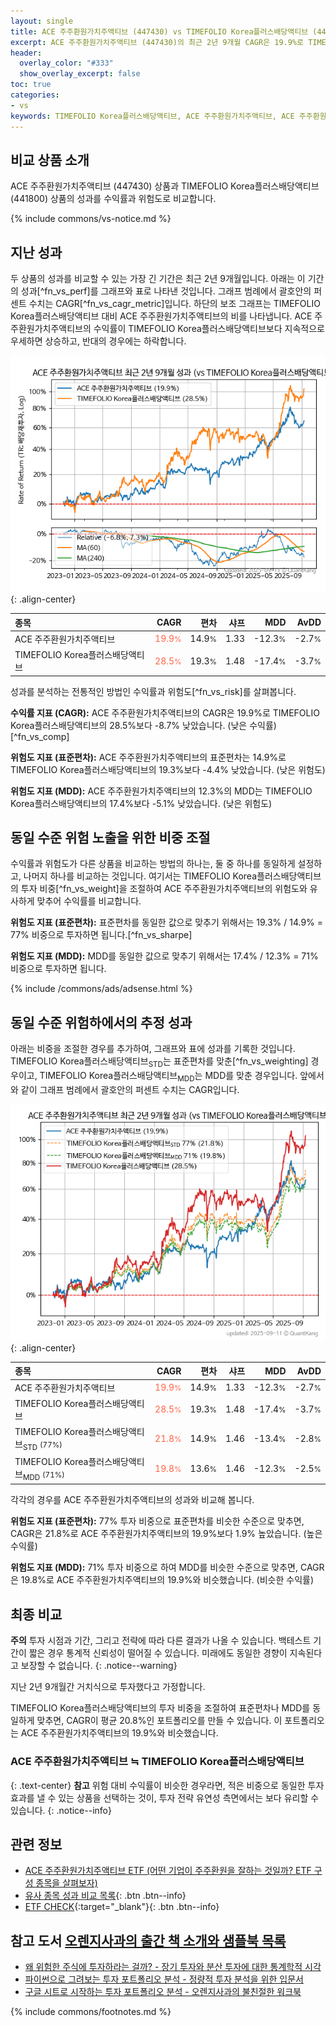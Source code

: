 ```yaml
---
layout: single
title: ACE 주주환원가치주액티브 (447430) vs TIMEFOLIO Korea플러스배당액티브 (441800)
excerpt: ACE 주주환원가치주액티브 (447430)의 최근 2년 9개월 CAGR은 19.9%로 TIMEFOLIO Korea플러스배당액티브 (441800)의 28.5%보다 -8.7% 낮았습니다.
header:
  overlay_color: "#333"
  show_overlay_excerpt: false
toc: true
categories:
- vs
keywords: TIMEFOLIO Korea플러스배당액티브, ACE 주주환원가치주액티브, ACE 주주환원가치주액티브 TIMEFOLIO Korea플러스배당액티브 비교, 447430, 441800, 447430 447430 비교
---
```


## 비교 상품 소개


ACE 주주환원가치주액티브 (447430) 상품과 TIMEFOLIO Korea플러스배당액티브 (441800) 상품의 성과를 수익률과 위험도로 비교합니다.





{% include commons/vs-notice.md %}

## 지난 성과

두 상품의 성과를 비교할 수 있는 가장 긴 기간은 최근 2년 9개월입니다. 아래는 이 기간의 성과[^fn_vs_perf]를 그래프와 표로 나타낸 것입니다.
그래프 범례에서 괄호안의 퍼센트 수치는 CAGR[^fn_vs_cagr_metric]입니다.
하단의 보조 그래프는 TIMEFOLIO Korea플러스배당액티브 대비 ACE 주주환원가치주액티브의 비를 나타냅니다.
ACE 주주환원가치주액티브의 수익률이 TIMEFOLIO Korea플러스배당액티브보다 지속적으로 우세하면 상승하고, 반대의 경우에는 하락합니다.

![ACE 주주환원가치주액티브](/vs/images/447430-vs-441800_dual.png){: .align-center}

| **종목** | **CAGR** | **편차** | **샤프** | **MDD** | **AvDD** |
| :------------ | ------: | -----------: | -------: | ------: | -------: |
| ACE 주주환원가치주액티브 | <span style="color: tomato">19.9<small>%</small></span> | 14.9<small>%</small> | 1.33 | -12.3<small>%</small> | -2.7<small>%</small> |
| TIMEFOLIO Korea플러스배당액티브 | <span style="color: tomato">28.5<small>%</small></span> | 19.3<small>%</small> | 1.48 | -17.4<small>%</small> | -3.7<small>%</small> |

<!-- more -->


성과를 분석하는 전통적인 방법인 수익률과 위험도[^fn_vs_risk]를 살펴봅니다.

**수익률 지표 (CAGR):** ACE 주주환원가치주액티브의 CAGR은 19.9%로 TIMEFOLIO Korea플러스배당액티브의 28.5%보다 -8.7% 낮았습니다. (낮은 수익률)[^fn_vs_comp]

**위험도 지표 (표준편차):** ACE 주주환원가치주액티브의 표준편차는 14.9%로 TIMEFOLIO Korea플러스배당액티브의 19.3%보다 -4.4% 낮았습니다. (낮은 위험도)

**위험도 지표 (MDD):** ACE 주주환원가치주액티브의 12.3%의 MDD는 TIMEFOLIO Korea플러스배당액티브의 17.4%보다 -5.1% 낮았습니다. (낮은 위험도)



## 동일 수준 위험 노출을 위한 비중 조절

수익률과 위험도가 다른 상품을 비교하는 방법의 하나는, 둘 중 하나를 동일하게 설정하고, 나머지 하나를 비교하는 것입니다.
여기서는 TIMEFOLIO Korea플러스배당액티브의 투자 비중[^fn_vs_weight]을 조절하여 ACE 주주환원가치주액티브의 위험도와 유사하게 맞추어 수익률를 비교합니다.

**위험도 지표 (표준편차):** 표준편차를 동일한 값으로 맞추기 위해서는 19.3% / 14.9% = 77% 비중으로 투자하면 됩니다.[^fn_vs_sharpe]

**위험도 지표 (MDD):** MDD를 동일한 값으로 맞추기 위해서는 17.4% / 12.3% = 71% 비중으로 투자하면 됩니다.


{% include /commons/ads/adsense.html %}



## 동일 수준 위험하에서의 추정 성과

아래는 비중을 조절한 경우를 추가하여, 그래프와 표에 성과를 기록한 것입니다.
TIMEFOLIO Korea플러스배당액티브<sub>STD</sub>는 표준편차를 맞춘[^fn_vs_weighting] 경우이고, TIMEFOLIO Korea플러스배당액티브<sub>MDD</sub>는 MDD를 맞춘 경우입니다.
앞에서와 같이 그래프 범례에서 괄호안의 퍼센트 수치는 CAGR입니다.


![ACE 주주환원가치주액티브](/vs/images/447430-vs-441800.png){: .align-center}



| **종목** | **CAGR** | **편차** | **샤프** | **MDD** | **AvDD** |
| :------------ | ------: | -----------: | -------: | ------: | -------: |
| ACE 주주환원가치주액티브 | <span style="color: tomato">19.9<small>%</small></span> | 14.9<small>%</small> | 1.33 | -12.3<small>%</small> | -2.7<small>%</small> |
| TIMEFOLIO Korea플러스배당액티브 | <span style="color: tomato">28.5<small>%</small></span> | 19.3<small>%</small> | 1.48 | -17.4<small>%</small> | -3.7<small>%</small> |
| TIMEFOLIO Korea플러스배당액티브<sub>STD</sub> <small>(77%)</small> | <span style="color: tomato">21.8<small>%</small></span> | 14.9<small>%</small> | 1.46 | -13.4<small>%</small> | -2.8<small>%</small> |
| TIMEFOLIO Korea플러스배당액티브<sub>MDD</sub> <small>(71%)</small> | <span style="color: tomato">19.8<small>%</small></span> | 13.6<small>%</small> | 1.46 | -12.3<small>%</small> | -2.5<small>%</small> |



각각의 경우를 ACE 주주환원가치주액티브의 성과와 비교해 봅니다.

**위험도 지표 (표준편차):** 77% 투자 비중으로 표준편차를 비슷한 수준으로 맞추면, CAGR은 21.8%로 ACE 주주환원가치주액티브의 19.9%보다 1.9% 높았습니다. (높은 수익률)

**위험도 지표 (MDD):** 71% 투자 비중으로 하여 MDD를 비슷한 수준으로 맞추면, CAGR은 19.8%로 ACE 주주환원가치주액티브의 19.9%와 비슷했습니다. (비슷한 수익률)




## 최종 비교

**주의** 투자 시점과 기간, 그리고 전략에 따라 다른 결과가 나올 수 있습니다. 백테스트 기간이 짧은 경우 통계적 신뢰성이 떨어질 수 있습니다. 미래에도 동일한 경향이 지속된다고 보장할 수 없습니다.
{: .notice--warning}

지난 2년 9개월간 거치식으로 투자했다고 가정합니다.

TIMEFOLIO Korea플러스배당액티브의 투자 비중을 조절하여 표준편차나 MDD를 동일하게 맞추면, CAGR이 평균 20.8%인 포트폴리오를 만들 수 있습니다.
이 포트폴리오는 ACE 주주환원가치주액티브의 19.9%와 비슷했습니다.

### ACE 주주환원가치주액티브 ≒ TIMEFOLIO Korea플러스배당액티브
{: .text-center}
**참고** 위험 대비 수익률이 비슷한 경우라면, 적은 비중으로 동일한 투자 효과를 낼 수 있는 상품을 선택하는 것이, 투자 전략 유연성 측면에서는 보다 유리할 수 있습니다.
{: .notice--info}


## 관련 정보

- [ACE 주주환원가치주액티브 ETF (어떤 기업이 주주환원을 잘하는 것일까? ETF 구성 종목을 살펴보자)](https://kongdori.tistory.com/218)
- [유사 종목 성과 비교 목록](/vs/){: .btn .btn--info}
- [ETF CHECK](https://www.etfcheck.co.kr/mobile/etpitem/441800/compare?compCode%5B%5D=447430){:target="_blank"}{: .btn .btn--info}


## 참고 도서 [오렌지사과의 출간 책 소개와 샘플북 목록](https://kongdori.tistory.com/691)

- [왜 위험한 주식에 투자하라는 걸까? - 장기 투자와 분산 투자에 대한 통계학적 시각](https://kongdori.tistory.com/421)
- [파이썬으로 그려보는 투자 포트폴리오 분석  - 정량적 투자 분석을 위한 입문서](https://kongdori.tistory.com/643)
- [구글 시트로 시작하는 투자 포트폴리오 분석 - 오렌지사과의 불친절한 워크북](https://kongdori.tistory.com/449)

{% include commons/footnotes.md %}